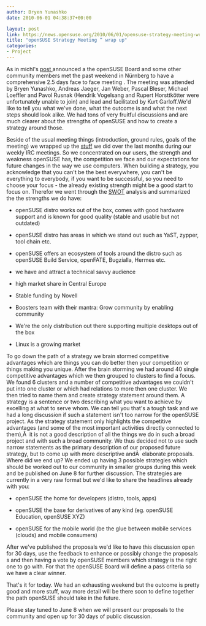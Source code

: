 ```yaml
---
author: Bryen Yunashko
date: 2010-06-01 04:38:37+00:00

layout: post
link: https://news.opensuse.org/2010/06/01/opensuse-strategy-meeting-wrap-up/
title: "openSUSE Strategy Meeting “ wrap up"
categories:
- Project
---
```

As in michl's [post ](https://news.opensuse.org/2010/05/20/opensuse-strategy-meeting/)announced a the openSUSE Board and some other community members met the past weekend in Nürnberg to have a comprehensive 2.5 days face to face meeting . The meeting was attended by Bryen Yunashko, Andreas Jaeger, Jan Weber, Pascal Bleser, Michael Loeffler and Pavol Rusnak (Hendrik Vogelsang and Rupert Horsttkötter were unfortunately unable to join) and lead and facilitated by Kurt Garloff.We'd like to tell you what we've done, what the outcome is and what the next steps should look alike. We had tons of very fruitful discussions and are much clearer about the strengths of openSUSE and how to create a strategy around those.

Beside of the usual meeting things (introduction, ground rules, goals of the meeting) we wrapped up the [stuff](http://en.opensuse.org/Documents) we did over the last months during our weekly IRC meetings. So we concentrated on our users, the strength and weakness openSUSE has, the competition we face and our expectations for future changes in the way we use computers. When building a strategy, you acknowledge that you can't be the best everywhere, you can't be everything to everybody, if you want to be successful, so you need to choose your focus - the already existing strength might be a good start to focus on. Therefor we went through the [SWOT](http://en.opensuse.org/Documents/SWOT) analysis and summarized the the strengths we do have:



	
  * openSUSE distro works out of the box, comes with good hardware support and is known for good quality (stable and usable but not outdated)

	
  * openSUSE distro has areas in which we stand out such as YaST, zypper, tool chain etc.

	
  * openSUSE offers an ecosystem of tools around the distro such as openSUSE Build Service, openFATE, Bugzialla, Hermes etc.

	
  * we have and attract a technical savvy audience

	
  * high market share in Central Europe

	
  * Stable funding by Novell

	
  * Boosters team with their mantra: Grow community by enabling community

	
  * We're the only distribution out there supporting multiple desktops out of the box

	
  * Linux is a growing market


To go down the path of a strategy we brain stormed competitive advantages which are things you can do better then your competition or things making you unique. After the brain storming we had around 40 single competitive advantages which we then grouped to clusters to find a focus. We found 6 clusters and a number of competitive advantages we couldn't put into one cluster or which had relations to more then one cluster. We then tried to name them and create strategy statement around them. A strategy is a sentence or two describing what you want to achieve by excelling at what to serve whom. We can tell you that's a tough task and we had a long discussion if such a statement isn't too narrow for the openSUSE project. As the strategy statement only highlights the competitive advantages (and some of the most important activities directly connected to them),Â  it is not a good description of all the things we do in such a broad project and with such a broad community. We thus decided not to use such narrow statements as the primary description of our proposed future strategy, but to come up with more descriptive andÂ  elaborate proposals.
Where did we end up? We ended up having 3 possible strategies which should be worked out to our community in smaller groups during this week and be published on June 8 for further discussion. The strategies are currently in a very raw format but we'd like to share the headlines already with you:

	
  * openSUSE the home for developers (distro, tools, apps)

	
  * openSUSE the base for derivatives of any kind (eg. openSUSE Education, openSUSE XYZ)

	
  * openSUSE for the mobile world (be the glue between mobile services (clouds) and mobile consumers)


After we've published the proposals we'd like to have this discussion open for 30 days, use the feedback to enhance or possibly change the proposals s and then having a vote by openSUSE members which strategy is the right one to go with. For that the openSUSE Board will define a pass criteria so we have a clear winner.

That's it for today. We had an exhausting weekend but the outcome is pretty good and more stuff, way more detail will be there soon to define together the path openSUSE should take in the future.

Please stay tuned to June 8 when we will present our proposals to the community and open up for 30 days of public discussion.		
